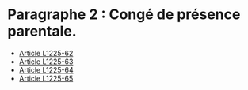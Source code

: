 # Paragraphe 2 : Congé de présence parentale.

* [Article L1225-62](./LEGIARTI000024039711.md)
* [Article L1225-63](./LEGIARTI000006900950.md)
* [Article L1225-64](./LEGIARTI000006900951.md)
* [Article L1225-65](./LEGIARTI000006900953.md)

